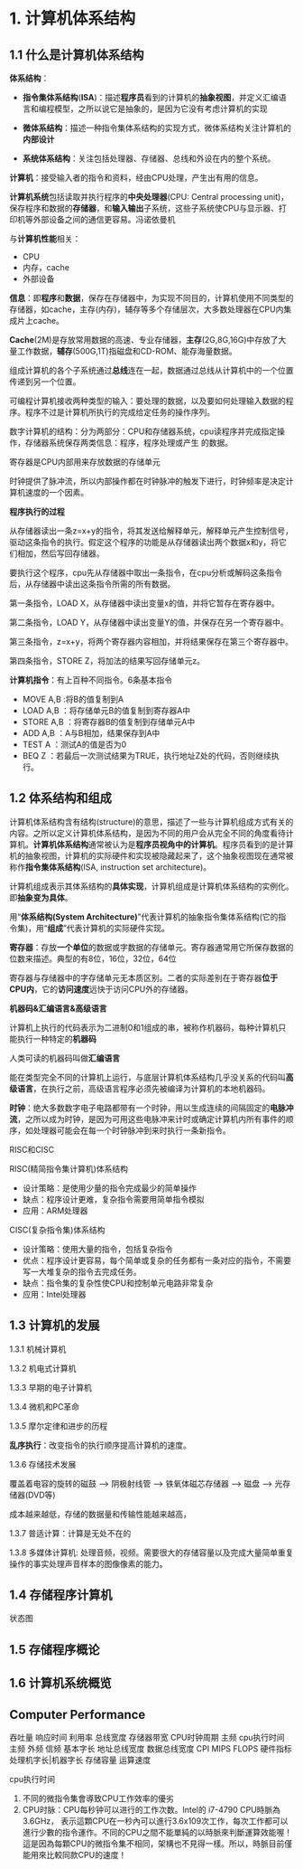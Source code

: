 # 1. 计算机体系结构

## 1.1 什么是计算机体系结构

**体系结构**：

* **指令集体系结构**(**ISA**)：描述**程序员**看到的计算机的**抽象视图**，并定义汇编语言和编程模型，之所以说它是抽象的，是因为它没有考虑计算机的实现

* **微体系结构**：描述一种指令集体系结构的实现方式，微体系结构关注计算机的**内部设计**

* **系统体系结构**：关注包括处理器、存储器、总线和外设在内的整个系统。

**计算机**：接受输入者的指令和资料，经由CPU处理，产生出有用的信息。

**计算机系统**包括读取并执行程序的**中央处理器**(CPU: Central processing unit)，保存程序和数据的**存储器**，和**输入输出**子系统，这些子系统使CPU与显示器、打印机等外部设备之间的通信更容易。冯诺依曼机

与**计算机性能**相关：

* CPU
* 内存，cache
* 外部设备

**信息**：即**程序**和**数据**，保存在存储器中，为实现不同目的，计算机使用不同类型的存储器，如cache，主存(内存)，辅存等多个存储层次，大多数处理器在CPU内集成片上cache。

**Cache**(2M)是存放常用数据的高速、专业存储器，**主存**(2G,8G,16G)中存放了大量工作数据，**辅存**(500G,1T)指磁盘和CD-ROM、能存海量数据。

组成计算机的各个子系统通过**总线**连在一起，数据通过总线从计算机中的一个位置传递到另一个位置。



可编程计算机接收两种类型的输入：要处理的数据，以及要如何处理输入数据的程序。程序不过是计算机所执行的完成给定任务的操作序列。

数字计算机的结构：分为两部分：CPU和存储器系统，cpu读程序并完成指定操作，存储器系统保存两类信息：程序，程序处理或产生 的数据。

寄存器是CPU内部用来存放数据的存储单元

时钟提供了脉冲流，所以内部操作都在时钟脉冲的触发下进行，时钟频率是决定计算机速度的一个因素。

**程序执行的过程**

从存储器读出一条z=x+y的指令，将其发送给解释单元，解释单元产生控制信号，驱动这条指令的执行。假定这个程序的功能是从存储器读出两个数据x和y，将它们相加，然后写回存储器。

要执行这个程序，cpu先从存储器中取出一条指令，在cpu分析或解码这条指令后，从存储器中读出这条指令所需的所有数据。

第一条指令，LOAD X，从存储器中读出变量x的值，并将它暂存在寄存器中。

第二条指令，LOAD Y，从存储器中读出变量Y的值，并保存在另一个寄存器中。

第三条指令，z=x+y，将两个寄存器内容相加，并将结果保存在第三个寄存器中。

第四条指令，STORE Z，将加法的结果写回存储单元z。



**计算机指令**：有上百种不同指令。6条基本指令

* MOVE A,B :将B的值复制到A
* LOAD A,B ：将存储单元B的值复制到寄存器A中
* STORE A,B ：将寄存器B的值复制到存储单元A中
* ADD A,B ：A与B相加，结果保存到A中
* TEST A ：测试A的值是否为0
* BEQ Z ：若最后一次测试结果为TRUE，执行地址Z处的代码，否则继续执行。

## 1.2 体系结构和组成

计算机体系结构含有结构(structure)的意思，描述了一些与计算机组成方式有关的内容。之所以定义计算机体系结构，是因为不同的用户会从完全不同的角度看待计算机。**计算机体系结构**通常被认为是**程序员视角中的计算机**。程序员看到的是计算机的抽象视图，计算机的实际硬件和实现被隐藏起来了，这个抽象视图现在通常被称作**指令集体系结构**(ISA, instruction set architecture)。

计算机组成表示其体系结构的**具体实现**，计算机组成是计算机体系结构的实例化。即**抽象变为具体**。

用“**体系结构(System Architecture)**”代表计算机的抽象指令集体系结构(它的指令集)，用“**组成**”代表计算机的实际硬件实现。

**寄存器**：存放**一个单位**的数据或字数据的存储单元。寄存器通常用它所保存数据的位数来描述。典型的有8位，16位，32位，64位

寄存器与存储器中的字存储单元无本质区别。二者的实际差别在于寄存器**位于CPU内**，它的**访问速度**远快于访问CPU外的存储器。

**机器码&汇编语言&高级语言**

计算机上执行的代码表示为二进制0和1组成的串，被称作机器码，每种计算机只能执行一种特定的**机器码**

人类可读的机器码叫做**汇编语言**

能在类型完全不同的计算机上运行，与底层计算机体系结构几乎没关系的代码叫**高级语言**，在执行之前，高级语言程序必须先被编译为计算机的本地机器码。

**时钟**：绝大多数数字电子电路都带有一个时钟，用以生成连续的间隔固定的**电脉冲流**，之所以成为时钟，是因为可用这些电脉冲来计时或确定计算机内所有事件的顺序，如处理器可能会在每一个时钟脉冲到来时执行一条新指令。

RISC和CISC

RISC(精简指令集计算机)体系结构

* 设计策略：是使用少量的指令完成最少的简单操作
* 缺点：程序设计更难，复杂指令需要用简单指令模拟
* 应用：ARM处理器

CISC(复杂指令集)体系结构

* 设计策略：使用大量的指令，包括复杂指令
* 优点：程序设计更容易，每个简单或复杂的任务都有一条对应的指令，不需要写一大堆复杂的指令去完成任务。
* 缺点：指令集的复杂性使CPU和控制单元电路非常复杂
* 应用：Intel处理器

## 1.3 计算机的发展

1.3.1 机械计算机

1.3.2 机电式计算机

1.3.3 早期的电子计算机

1.3.4 微机和PC革命

1.3.5 摩尔定律和进步的历程

**乱序执行**：改变指令的执行顺序提高计算机的速度。

1.3.6 存储技术发展

覆盖着电容的旋转的磁鼓 --> 阴极射线管 --> 铁氧体磁芯存储器 --> 磁盘 --> 光存储器(DVD等)

成本越来越低，存储的数据量和传输性能越来越高，

1.3.7 普适计算：计算是无处不在的

1.3.8 多媒体计算机: 处理音频，视频。需要很大的存储容量以及完成大量简单重复操作的事实处理声音样本的图像像素的能力。

## 1.4 存储程序计算机

状态图

## 1.5 存储程序概论

## 1.6 计算机系统概览

## Computer Performance

吞吐量
响应时间
利用率
总线宽度
存储器带宽
CPU时钟周期
主频
cpu执行时间
	主频
	外频
	信频
	基本字长
	地址总线宽度
	数据总线宽度
CPI
MIPS
FLOPS
硬件指标
	处理机字长|机器字长
	存储容量
	运算速度



cpu执行时间

1. 不同的微指令集會導致CPU工作效率的優劣
2. CPU时脉：CPU每秒钟可以进行的工作次数。Intel的 i7-4790 CPU時脈為3.6GHz， 表示這顆CPU在一秒內可以進行3.6x109次工作，每次工作都可以進行少數的指令運作。不同的CPU之間不能單純的以時脈來判斷運算效能喔！這是因為每顆CPU的微指令集不相同，架構也不見得一樣。所以，時脈目前僅能用來比較同款CPU的速度！
